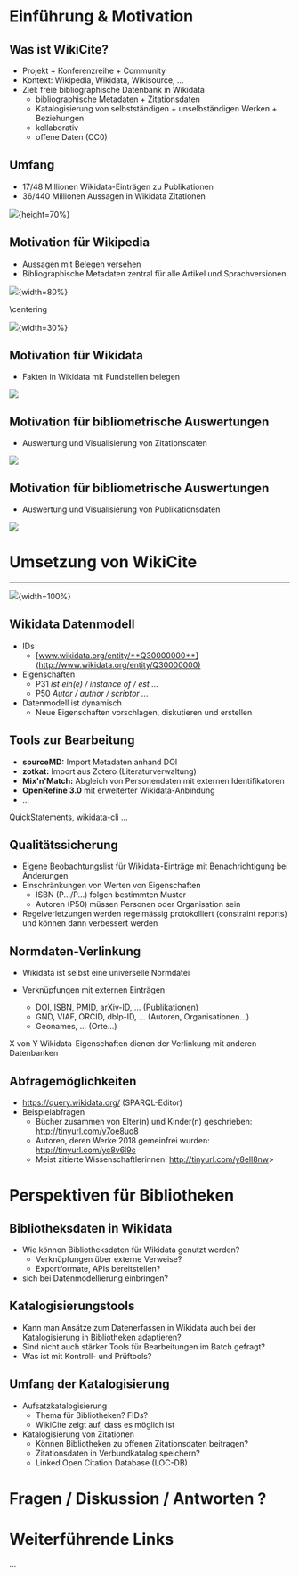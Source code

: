 # Einführung & Motivation

## Was ist WikiCite?

* Projekt + Konferenzreihe + Community
* Kontext: Wikipedia, Wikidata, Wikisource, ...
* Ziel: freie bibliographische Datenbank in Wikidata
    * bibliographische Metadaten + Zitationsdaten
    * Katalogisierung von selbstständigen + unselbständigen Werken + Beziehungen
    * kollaborativ
    * offene Daten (CC0)


## Umfang

* 17/48 Millionen Wikidata-Einträgen zu Publikationen
* 36/440 Millionen Aussagen in Wikidata Zitationen

![](img/wikicite-stats-annotated.png){height=70%}


## Motivation für Wikipedia

* Aussagen mit Belegen versehen
* Bibliographische Metadaten zentral für alle Artikel und Sprachversionen

![](img/Wikipedia-Belege.png){width=80%}

\centering

![](img/Wikipedia-Belege-Fussnoten.png){width=30%}


## Motivation für Wikidata

* Fakten in Wikidata mit Fundstellen belegen

![](https://i.imgur.com/JEZolCU.jpg)


## Motivation für bibliometrische Auswertungen

* Auswertung und Visualisierung von Zitationsdaten

![](img/Scholia-Koautorengraph-Zika-Korpus.jpg)

<!-- https://tools.wmflabs.org/scholia/topic/Q202864#Co-author%20graph -->


## Motivation für bibliometrische Auswertungen

* Auswertung und Visualisierung von Publikationsdaten

![](img/scholia-organization-example.png)

<!-- https://tools.wmflabs.org/scholia/organization/Q1269766 -->

# Umsetzung von WikiCite

---

![](img/wikicite-annotated-item-de.png){width=100%}


## Wikidata Datenmodell

* IDs 
    - [www.wikidata.org/entity/**Q30000000**](http://www.wikidata.org/entity/Q30000000)
* Eigenschaften
    - P31 *ist ein(e) / instance of / est ...*
    - P50 *Autor / author / scriptor ...*
* Datenmodell ist dynamisch
    * Neue Eigenschaften vorschlagen, diskutieren und erstellen


## Tools zur Bearbeitung

* **sourceMD:** Import Metadaten anhand DOI
* **zotkat:** Import aus Zotero (Literaturverwaltung)
* **Mix'n'Match:** Abgleich von Personendaten mit externen Identifikatoren
* **OpenRefine 3.0** mit erweiterter Wikidata-Anbindung
* ...

QuickStatements, wikidata-cli ...


## Qualitätssicherung

* Eigene Beobachtungslist für Wikidata-Einträge mit Benachrichtigung bei Änderungen
* Einschränkungen von Werten von Eigenschaften
    * ISBN (P.../P...) folgen bestimmten Muster
    * Autoren (P50) müssen Personen oder Organisation sein
* Regelverletzungen werden regelmässig protokolliert (constraint reports) und können dann verbessert werden



## Normdaten-Verlinkung 

* Wikidata ist selbst eine universelle Normdatei

* Verknüpfungen mit externen Einträgen
    * DOI, ISBN, PMID, arXiv-ID, ... (Publikationen)
    * GND, VIAF, ORCID, dblp-ID, ... (Autoren, Organisationen...)
    * Geonames, ... (Orte...)

X von Y Wikidata-Eigenschaften dienen der Verlinkung mit anderen Datenbanken


## Abfragemöglichkeiten

* <https://query.wikidata.org/> (SPARQL-Editor)
* Beispielabfragen
    * Bücher zusammen von Elter(n) und Kinder(n) geschrieben: <http://tinyurl.com/y7oe8uo8>
    * Autoren, deren Werke 2018 gemeinfrei wurden: <http://tinyurl.com/yc8v6l9c>
    * Meist zitierte Wissenschaftlerinnen: <http://tinyurl.com/y8ell8nw>>


# Perspektiven für Bibliotheken

## Bibliotheksdaten in Wikidata

* Wie können Bibliotheksdaten für Wikidata genutzt werden?
    * Verknüpfungen über externe Verweise?
    * Exportformate, APIs bereitstellen?
* sich bei Datenmodellierung einbringen?



## Katalogisierungstools

* Kann man Ansätze zum Datenerfassen in Wikidata auch bei der Katalogisierung in Bibliotheken adaptieren?
* Sind nicht auch stärker Tools für Bearbeitungen im Batch gefragt?
* Was ist mit Kontroll- und Prüftools?



## Umfang der Katalogisierung

* Aufsatzkatalogisierung
    * Thema für Bibliotheken? FIDs?
    * WikiCite zeigt auf, dass es möglich ist
* Katalogisierung von Zitationen
    * Können Bibliotheken zu offenen Zitationsdaten beitragen?
    * Zitationsdaten in Verbundkatalog speichern?
    * Linked Open Citation Database (LOC-DB)



# Fragen / Diskussion / Antworten ?

# Weiterführende Links

...
